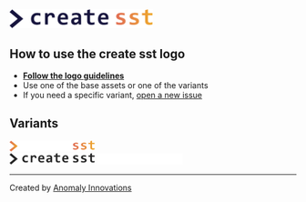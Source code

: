 <img src="create-sst.svg?raw=true&sanitize=true" width="50%" />

## How to use the create sst logo

- [**Follow the logo guidelines**](https://github.com/serverless-stack/identity/blob/main/create-sst/logo-guidelines.pdf)
- Use one of the base assets or one of the variants
- If you need a specific variant, [open a new issue](https://github.com/serverless-stack/identity/issues/new)

## Variants

<span>
  <img src="variants/create-sst-white.svg?raw=true&sanitize=true" width="150px" />
</span>
<br />
<span>
  <img src="variants/create-sst-monochrome-dark.svg?raw=true&sanitize=true" width="150px" />
  <img src="variants/create-sst-monochrome-white.svg?raw=true&sanitize=true" width="150px" />
</span>

---

Created by [Anomaly Innovations](https://anoma.ly)
